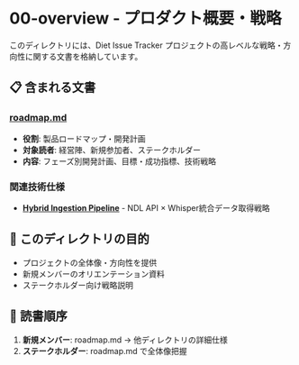 # 00-overview - プロダクト概要・戦略

このディレクトリには、Diet Issue Tracker プロジェクトの高レベルな戦略・方向性に関する文書を格納しています。

## 📋 含まれる文書

### [roadmap.md](./roadmap.md)

- **役割**: 製品ロードマップ・開発計画
- **対象読者**: 経営陣、新規参加者、ステークホルダー
- **内容**: フェーズ別開発計画、目標・成功指標、技術戦略

### 関連技術仕様

- **[Hybrid Ingestion Pipeline](../01-specs/technical/ingestion-pipeline-hybrid.md)** - NDL API × Whisper統合データ取得戦略

## 🎯 このディレクトリの目的

- プロジェクトの全体像・方向性を提供
- 新規メンバーのオリエンテーション資料
- ステークホルダー向け戦略説明

## 📖 読書順序

1. **新規メンバー**: roadmap.md → 他ディレクトリの詳細仕様
2. **ステークホルダー**: roadmap.md で全体像把握
